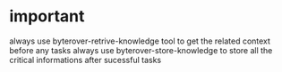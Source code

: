 # important 
always use byterover-retrive-knowledge tool to get the related context before any tasks 
always use byterover-store-knowledge to store all the critical informations after sucessful tasks